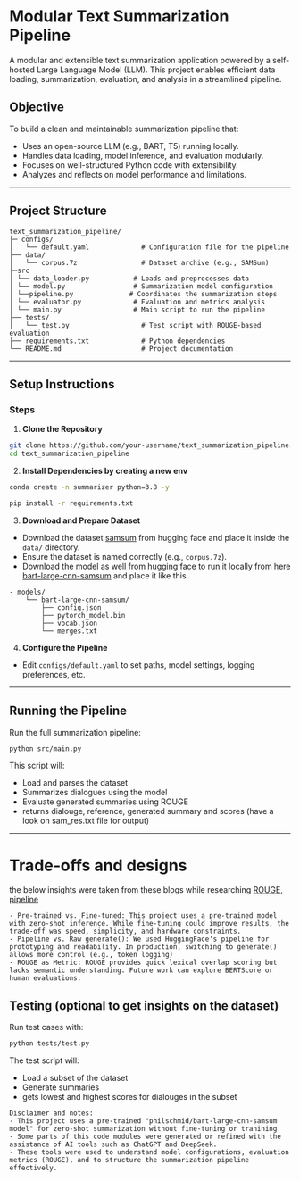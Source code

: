 #  Modular Text Summarization Pipeline

A modular and extensible text summarization application powered by a self-hosted Large Language Model (LLM). This project enables efficient data loading, summarization, evaluation, and analysis in a streamlined pipeline.

## Objective
To build a clean and maintainable summarization pipeline that:

- Uses an open-source LLM (e.g., BART, T5) running locally.
- Handles data loading, model inference, and evaluation modularly.
- Focuses on well-structured Python code with extensibility.
- Analyzes and reflects on model performance and limitations.
---

##  Project Structure

```
text_summarization_pipeline/
├─ configs/
│   └── default.yaml             # Configuration file for the pipeline
├── data/
│   └── corpus.7z                # Dataset archive (e.g., SAMSum)
├─src
│ └── data_loader.py           # Loads and preprocesses data
│ └── model.py                 # Summarization model configuration
│ └──pipeline.py              # Coordinates the summarization steps
│ └── evaluator.py             # Evaluation and metrics analysis
│ └── main.py                  # Main script to run the pipeline
├── tests/
│   └── test.py                  # Test script with ROUGE-based evaluation
├── requirements.txt             # Python dependencies
└── README.md                    # Project documentation
```

---

##  Setup Instructions

###  Steps

1. **Clone the Repository**

```bash
git clone https://github.com/your-username/text_summarization_pipeline.git
cd text_summarization_pipeline
```

2. **Install Dependencies by creating a new env**
   
```bash
conda create -n summarizer python=3.8 -y
```

```bash
pip install -r requirements.txt
```

3. **Download and Prepare Dataset**

- Download the dataset  [samsum](https://huggingface.co/datasets/Samsung/samsum/tree/main) from hugging face and place it inside the `data/` directory.
- Ensure the dataset is named correctly (e.g., `corpus.7z`).
- Download the model as well from hugging face to run it locally from here [bart-large-cnn-samsum](https://huggingface.co/philschmid/bart-large-cnn-samsum/tree/main) and place it like this
```
- models/
    └── bart-large-cnn-samsum/
        ├── config.json
        ├── pytorch_model.bin
        ├── vocab.json
        └── merges.txt
```
4. **Configure the Pipeline**

- Edit `configs/default.yaml` to set paths, model settings, logging preferences, etc.

---

##  Running the Pipeline

Run the full summarization pipeline:

```bash
python src/main.py
```

This script will:
- Load and parses the dataset
- Summarizes dialogues using the model
- Evaluate generated summaries using ROUGE
- returns dialouge, reference, generated summary and scores (have a look on sam_res.txt file for output)
---

# Trade-offs and designs

 the below insights were taken from these blogs while researching 
[ROUGE](https://www.traceloop.com/blog/evaluating-model-performance-with-the-rouge-metric-a-comprehensive-guide), [pipeline](https://discuss.huggingface.co/t/pipeline-vs-model-generate/26203)
```
- Pre-trained vs. Fine-tuned: This project uses a pre-trained model with zero-shot inference. While fine-tuning could improve results, the trade-off was speed, simplicity, and hardware constraints.
- Pipeline vs. Raw generate(): We used HuggingFace's pipeline for prototyping and readability. In production, switching to generate() allows more control (e.g., token logging)
- ROUGE as Metric: ROUGE provides quick lexical overlap scoring but lacks semantic understanding. Future work can explore BERTScore or human evaluations.
```
##  Testing (optional to get insights on the dataset)

Run test cases with:

```bash
python tests/test.py
```

The test script will:
- Load a subset of the dataset
- Generate summaries
- gets lowest and highest scores for dialouges in the subset
  


```
Disclaimer and notes:
- This project uses a pre-trained "philschmid/bart-large-cnn-samsum model" for zero-shot summarization without fine-tuning or tranining
- Some parts of this code modules were generated or refined with the assistance of AI tools such as ChatGPT and DeepSeek. 
- These tools were used to understand model configurations, evaluation metrics (ROUGE), and to structure the summarization pipeline effectively.
```


